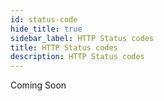 ```yaml
---
id: status-code
hide_title: true
sidebar_label: HTTP Status codes
title: HTTP Status codes
description: HTTP Status codes
---
```


Coming Soon
